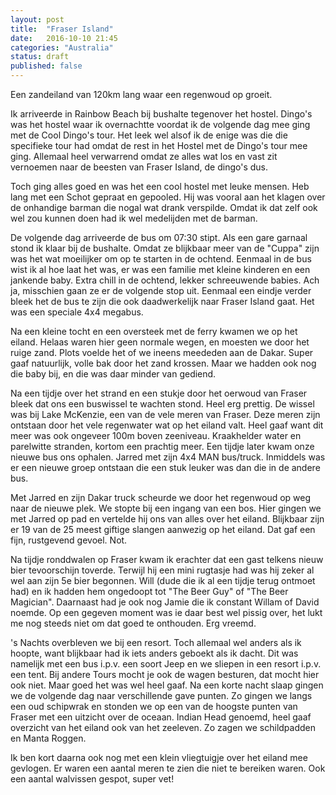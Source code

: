 ```yaml
---
layout: post
title:  "Fraser Island"
date:   2016-10-10 21:45
categories: "Australia"
status: draft
published: false
---
```


Een zandeiland van 120km lang waar een regenwoud op groeit. 
<!--more-->
Ik arriveerde in Rainbow Beach bij bushalte tegenover het hostel. Dingo's was het hostel waar ik overnachtte voordat ik de volgende dag mee ging met de Cool Dingo's tour. Het leek wel alsof ik de enige was die die specifieke tour had omdat de rest in het Hostel met de Dingo's tour mee ging. Allemaal heel verwarrend omdat ze alles wat los en vast zit vernoemen naar de beesten van Fraser Island, de dingo's dus. 

Toch ging alles goed en was het een cool hostel met leuke mensen. Heb lang met een Schot gepraat en gepooled. Hij was vooral aan het klagen over de onhandige barman die nogal wat drank verspilde. Omdat ik dat zelf ook wel zou kunnen doen had ik wel medelijden met de barman.

De volgende dag arriveerde de bus om 07:30 stipt. Als een gare garnaal stond ik klaar bij de bushalte. Omdat ze blijkbaar meer van de "Cuppa" zijn was het wat moeilijker om op te starten in de ochtend. Eenmaal in de bus wist ik al hoe laat het was, er was een familie met kleine kinderen en een jankende baby. Extra chill in de ochtend, lekker schreeuwende babies. Ach ja, misschien gaan ze er de volgende stop uit. Eenmaal een eindje verder bleek het de bus te zijn die ook daadwerkelijk naar Fraser Island gaat. Het was een speciale 4x4 megabus. 

Na een kleine tocht en een oversteek met de ferry kwamen we op het eiland. Helaas waren hier geen normale wegen, en moesten we door het ruige zand. Plots voelde het of we ineens meededen aan de Dakar. Super gaaf natuurlijk, volle bak door het zand krossen. Maar we hadden ook nog die baby bij, en die was daar minder van gediend.

Na een tijdje over het strand en een stukje door het oerwoud van Fraser bleek dat ons een buswissel te wachten stond. Heel erg prettig. De wissel was bij Lake McKenzie, een van de vele meren van Fraser. Deze meren zijn ontstaan door het vele regenwater wat op het eiland valt. Heel gaaf want dit meer was ook ongeveer 100m boven zeeniveau. Kraakhelder water en parelwitte stranden, kortom een prachtig meer. Een tijdje later kwam onze nieuwe bus ons ophalen. Jarred met zijn 4x4 MAN bus/truck. Inmiddels was er een nieuwe groep ontstaan die een stuk leuker was dan die in de andere bus.

Met Jarred en zijn Dakar truck scheurde we door het regenwoud op weg naar de nieuwe plek. We stopte bij een ingang van een bos. Hier gingen we met Jarred op pad en vertelde hij ons van alles over het eiland. Blijkbaar zijn er 19 van de 25 meest giftige slangen aanwezig op het eiland. Dat gaf een fijn, rustgevend gevoel. Not.

Na tijdje ronddwalen op Fraser kwam ik erachter dat een gast telkens nieuw bier tevoorschijn toverde. Terwijl hij een mini rugtasje had was hij zeker al wel aan zijn 5e bier begonnen. Will (dude die ik al een tijdje terug ontmoet had) en ik hadden hem ongedoopt tot "The Beer Guy" of "The Beer Magician". Daarnaast had je ook nog Jamie die ik constant Willam of David noemde. Op een gegeven moment was ie daar best wel pissig over, het lukt me nog steeds niet om dat goed te onthouden. Erg vreemd.

's Nachts overbleven we bij een resort. Toch allemaal wel anders als ik hoopte, want blijkbaar had ik iets anders geboekt als ik dacht. Dit was namelijk met een bus i.p.v. een soort Jeep en we sliepen in een resort i.p.v. een tent. Bij andere Tours mocht je ook de wagen besturen, dat mocht hier ook niet. Maar goed het was wel heel gaaf. Na een korte nacht slaap gingen we de volgende dag naar verschillende gave punten. Zo gingen we langs een oud schipwrak en stonden we op een van de hoogste punten van Fraser met een uitzicht over de oceaan. Indian Head genoemd, heel gaaf overzicht van het eiland ook van het zeeleven. Zo zagen we schildpadden en Manta Roggen.

Ik ben kort daarna ook nog met een klein vliegtuigje over het eiland mee gevlogen. Er waren een aantal meren te zien die niet te bereiken waren. Ook een aantal walvissen gespot, super vet!


